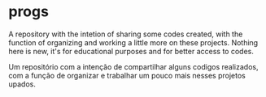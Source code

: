 # progs

A repository with the intetion of sharing some codes created, with the function of organizing and working a little more on these projects. Nothing here is new, it's for educational purposes and for better access to codes.

Um repositório com a intenção de compartilhar alguns codigos realizados, com a função de organizar e trabalhar um pouco mais nesses projetos upados. 
